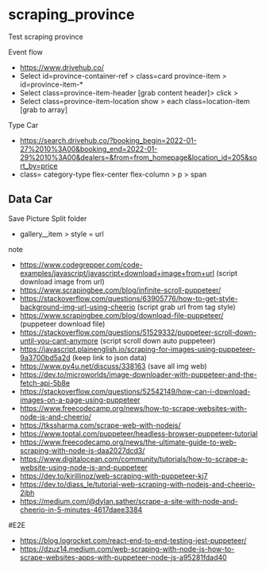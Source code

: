 # scraping_province
Test scraping province

Event flow
- https://www.drivehub.co/
- Select id=province-container-ref > class=card province-item > id=province-item-*
- Select class=province-item-header [grab content header]> click > 
- Select class=province-item-location show > each class=location-item [grab to array]

Type Car
- https://search.drivehub.co/?booking_begin=2022-01-27%2010%3A00&booking_end=2022-01-29%2010%3A00&dealers=&from=from_homepage&location_id=205&sort_by=price
- class= category-type flex-center flex-column > p > span

Data Car
- 

Save Picture Split folder
- gallery__item > style = url

note
- https://www.codegrepper.com/code-examples/javascript/javascript+download+image+from+url (script download image from url)
- https://www.scrapingbee.com/blog/infinite-scroll-puppeteer/ 
- https://stackoverflow.com/questions/63905776/how-to-get-style-background-img-url-using-cheerio (script grab url from tag style)
- https://www.scrapingbee.com/blog/download-file-puppeteer/ (puppeteer download file)
- https://stackoverflow.com/questions/51529332/puppeteer-scroll-down-until-you-cant-anymore (script scroll down auto puppeteer)
- https://javascript.plainenglish.io/scraping-for-images-using-puppeteer-9a3700bd5a2d (keep link to json data)
- https://www.py4u.net/discuss/338163 (save all img web)
- https://dev.to/microworlds/image-downloader-with-puppeteer-and-the-fetch-api-5b8e 
- https://stackoverflow.com/questions/52542149/how-can-i-download-images-on-a-page-using-puppeteer
- https://www.freecodecamp.org/news/how-to-scrape-websites-with-node-js-and-cheerio/
- https://tkssharma.com/scrape-web-with-nodejs/
- https://www.toptal.com/puppeteer/headless-browser-puppeteer-tutorial
- https://www.freecodecamp.org/news/the-ultimate-guide-to-web-scraping-with-node-js-daa2027dcd3/
- https://www.digitalocean.com/community/tutorials/how-to-scrape-a-website-using-node-js-and-puppeteer
- https://dev.to/kirillinoz/web-scraping-with-puppeteer-kj7
- https://dev.to/diass_le/tutorial-web-scraping-with-nodejs-and-cheerio-2jbh
- https://medium.com/@dylan.sather/scrape-a-site-with-node-and-cheerio-in-5-minutes-4617daee3384

#E2E
- https://blog.logrocket.com/react-end-to-end-testing-jest-puppeteer/
- https://dzuz14.medium.com/web-scraping-with-node-js-how-to-scrape-websites-apps-with-puppeteer-node-js-a95281fdad40


